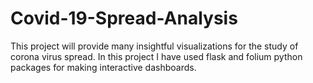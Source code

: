 # Covid-19-Spread-Analysis
This project will provide many insightful visualizations for the study of corona virus spread.
In this project I have used flask and folium python packages for making interactive dashboards.
